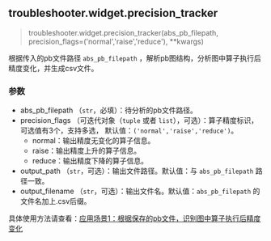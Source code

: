 ## troubleshooter.widget.precision_tracker 

> troubleshooter.widget.precision_tracker(abs_pb_filepath, precision_flags=('normal','raise','reduce'), **kwargs)

根据传入的pb文件路径 `abs_pb_filepath` ，解析pb图结构，分析图中算子执行后精度变化，并生成csv文件。

### 参数
- abs_pb_filepath （`str`，必填）：待分析的pb文件路径。
- precision_flags （可迭代对象（`tuple` 或者 `list`），可选）：算子精度标识，可选值有3个，支持多选，
  默认值：`('normal','raise','reduce')`。
  - normal：输出精度无变化的算子信息。
  - raise：输出精度上升的算子信息。
  - reduce：输出精度下降的算子信息。
- output_path （`str`，可选）：输出文件路径。默认值：与 `abs_pb_filepath` 路径一致。
- output_filename （`str`，可选）：输出文件名。默认值：`abs_pb_filepath` 的文件名加上.csv后缀。

具体使用方法请查看：[应用场景1：根据保存的pb文件，识别图中算子执行后精度变化](../../widget.md)
